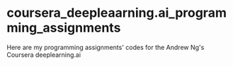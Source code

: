 # coursera_deepleaarning.ai_programming_assignments
Here are my programming assignments' codes for the Andrew Ng's Coursera deeplearning.ai
